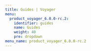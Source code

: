 ```yaml
---
title: Guides | Voyager
menu:
  product_voyager_6.0.0-rc.2:
    identifier: guides
    name: Guides
    weight: 40
    pre: dropdown
menu_name: product_voyager_6.0.0-rc.2
---
```

